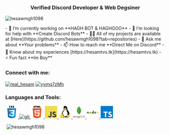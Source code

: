 <h3 align="center">Verified Discord Developer & Web Degsiner</h3> <p align="left"> <img src="https://komarev.com/ghpvc/?username=hesawmgh1098&label=Profile%20views&color=0e75b6&style=flat" alt="hesawmgh1098" /> </p> - 🔭 I’m currently working on **HAGH BOT & HAGHGOO** - 🤝 I’m looking for help with **Create Discord Bots** - 👨‍💻 All of my projects are available at [Here](https://github.com/hesawmgh1098?tab=repositories) - 💬 Ask me about **Your problems** - 📫 How to reach me **Direct Me on Discord** - 📄 Know about my experiences [https://hesamtvs.tk](https://hesamtvs.tk) - ⚡ Fun fact **Im Boy** <h3 align="left">Connect with me:</h3> <p align="left"> <a href="https://twitter.com/real_hesam" target="blank"><img align="center" src="https://raw.githubusercontent.com/rahuldkjain/github-profile-readme-generator/master/src/images/icons/Social/twitter.svg" alt="real_hesam" height="30" width="40" /></a> <a href="https://discord.gg/yymq7zMh" target="blank"><img align="center" src="https://raw.githubusercontent.com/rahuldkjain/github-profile-readme-generator/master/src/images/icons/Social/discord.svg" alt="yymq7zMh" height="30" width="40" /></a> </p> <h3 align="left">Languages and Tools:</h3> <p align="left"> <a href="https://www.w3schools.com/css/" target="_blank" rel="noreferrer"> <img src="https://raw.githubusercontent.com/devicons/devicon/master/icons/css3/css3-original-wordmark.svg" alt="css3" width="40" height="40"/> </a> <a href="https://git-scm.com/" target="_blank" rel="noreferrer"> <img src="https://www.vectorlogo.zone/logos/git-scm/git-scm-icon.svg" alt="git" width="40" height="40"/> </a> <a href="https://www.w3.org/html/" target="_blank" rel="noreferrer"> <img src="https://raw.githubusercontent.com/devicons/devicon/master/icons/html5/html5-original-wordmark.svg" alt="html5" width="40" height="40"/> </a> <a href="https://developer.mozilla.org/en-US/docs/Web/JavaScript" target="_blank" rel="noreferrer"> <img src="https://raw.githubusercontent.com/devicons/devicon/master/icons/javascript/javascript-original.svg" alt="javascript" width="40" height="40"/> </a> <a href="https://www.linux.org/" target="_blank" rel="noreferrer"> <img src="https://raw.githubusercontent.com/devicons/devicon/master/icons/linux/linux-original.svg" alt="linux" width="40" height="40"/> </a> <a href="https://www.mongodb.com/" target="_blank" rel="noreferrer"> <img src="https://raw.githubusercontent.com/devicons/devicon/master/icons/mongodb/mongodb-original-wordmark.svg" alt="mongodb" width="40" height="40"/> </a> <a href="https://nodejs.org" target="_blank" rel="noreferrer"> <img src="https://raw.githubusercontent.com/devicons/devicon/master/icons/nodejs/nodejs-original-wordmark.svg" alt="nodejs" width="40" height="40"/> </a> <a href="https://www.typescriptlang.org/" target="_blank" rel="noreferrer"> <img src="https://raw.githubusercontent.com/devicons/devicon/master/icons/typescript/typescript-original.svg" alt="typescript" width="40" height="40"/> </a> </p> <p>&nbsp;<img align="center" src="https://github-readme-stats.vercel.app/api?username=hesawmgh1098&show_icons=true&locale=en" alt="hesawmgh1098" /></p>
